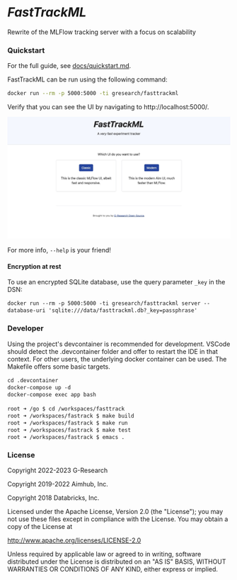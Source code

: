# _FastTrackML_
Rewrite of the MLFlow tracking server with a focus on scalability

### Quickstart

For the full guide, see [docs/quickstart.md](docs/quickstart.md).

FastTrackML can be run using the following command:

```bash
docker run --rm -p 5000:5000 -ti gresearch/fasttrackml
```

Verify that you can see the UI by navigating to http://localhost:5000/.

![FastTrackML UI](docs/images/main_ui.jpg)

For more info, `--help` is your friend!

#### Encryption at rest

To use an encrypted SQLite database, use the query parameter `_key` in the DSN:

```
docker run --rm -p 5000:5000 -ti gresearch/fasttrackml server --database-uri 'sqlite:///data/fasttrackml.db?_key=passphrase'
```

### Developer

Using the project's devcontainer is recommended for development. VSCode should detect
the .devcontainer folder and offer to restart the IDE in that context. For other users,
the underlying docker container can be used. The Makefile offers some basic targets.

```
cd .devcontainer
docker-compose up -d
docker-compose exec app bash

root ➜ /go $ cd /workspaces/fasttrack
root ➜ /workspaces/fastrack $ make build
root ➜ /workspaces/fastrack $ make run
root ➜ /workspaces/fastrack $ make test
root ➜ /workspaces/fastrack $ emacs .
```

### License

Copyright 2022-2023 G-Research

Copyright 2019-2022 Aimhub, Inc.

Copyright 2018 Databricks, Inc.

Licensed under the Apache License, Version 2.0 (the "License"); you may not use these files except in compliance with the License.
You may obtain a copy of the License at

http://www.apache.org/licenses/LICENSE-2.0

Unless required by applicable law or agreed to in writing, software
distributed under the License is distributed on an "AS IS" BASIS,
WITHOUT WARRANTIES OR CONDITIONS OF ANY KIND, either express or implied.
